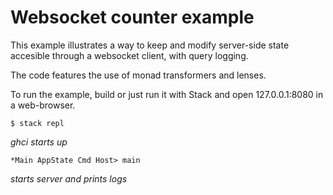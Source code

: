 # Websocket counter example
This example illustrates a way to keep and modify server-side state accesible through a websocket client, with query logging.

The code features the use of monad transformers and lenses.

To run the example, build or just run it with Stack and open 127.0.0.1:8080 in a web-browser.

`$ stack repl`

*ghci starts up*

`*Main AppState Cmd Host> main`

*starts server and prints logs*
